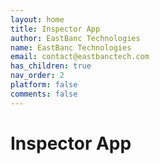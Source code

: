 ```yaml
---
layout: home
title: Inspector App
author: EastBanc Technologies
name: EastBanc Technologies
email: contact@eastbanctech.com
has_children: true
nav_order: 2
platform: false
comments: false
---
```


# Inspector App
